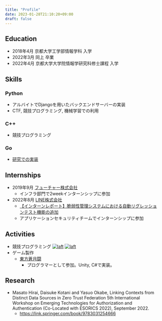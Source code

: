 ```yaml
---
title: "Profile"
date: 2023-01-28T21:10:20+09:00
draft: false
---
```


## Education
+ 2018年4月 京都大学工学部情報学科 入学
+ 2022年3月 同上 卒業
+ 2022年4月 京都大学大学院情報学研究科修士課程 入学

## Skills
### Python
+ アルバイトでDjangoを用いたバックエンドサーバーの実装
+ CTF, 競技プログラミング, 機械学習での利用
### C++
+ 競技プログラミング
### Go
+ [研究での実装](https://github.com/laft2/cap-demo)

## Internships
+ 2019年9月 [フューチャー株式会社](https://www.future.co.jp/)
    + インフラ部門で2weekインターンシップに参加
+ 2022年8月 [LINE株式会社](https://linecorp.com/)
    + [【インターンレポート】脆弱性管理システムにおける自動リグレッションテスト機能の追加](https://engineering.linecorp.com/ja/blog/internship2022-appsec-hirai)
    + アプリケーションセキュリティチームでインターンシップに参加

## Activities
+ 競技プログラミング
    [![laft](https://img.shields.io/endpoint?url=https%3A%2F%2Fatcoder-badges.now.sh%2Fapi%2Fatcoder%2Fjson%2Flaft)](https://atcoder.jp/users/laft)
    [![laft](https://img.shields.io/endpoint?url=https%3A%2F%2Fatcoder-badges.now.sh%2Fapi%2Fcodeforces%2Fjson%2Flaft)](https://codeforces.com/profile/laft)
+ ゲーム製作
    + [東方蒼月闘](https://store.steampowered.com/app/1391710/_/)
        + プログラマーとして参加。Unity, C#で実装。

## Research
+ Masato Hirai, Daisuke Kotani and Yasuo Okabe,
Linking Contexts from Distinct Data Sources in Zero Trust Federation
5th International Workshop on Emerging Technologies for Authorization and Authentication (Co-Located with ESORICS 2022), September 2022.
    + https://link.springer.com/book/9783031254666